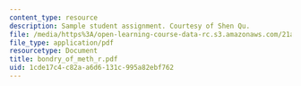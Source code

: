 ```yaml
---
content_type: resource
description: Sample student assignment. Courtesy of Shen Qu.
file: /media/https%3A/open-learning-course-data-rc.s3.amazonaws.com/21a-212-myth-ritual-and-symbolism-spring-2004/1cde17c4c82aa6d6131c995a82ebf762_bondry_of_meth_r.pdf
file_type: application/pdf
resourcetype: Document
title: bondry_of_meth_r.pdf
uid: 1cde17c4-c82a-a6d6-131c-995a82ebf762
---
```

